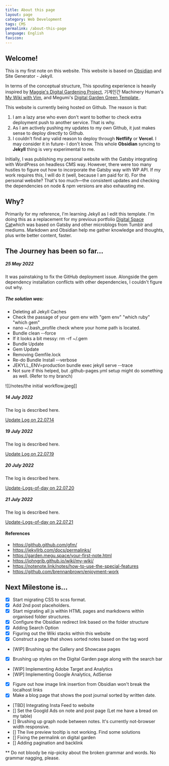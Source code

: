 ```yaml
---
title: About this page
layout: page
category: Web Development
tags: CMS
permalink: /about-this-page
language: English
favicon: 
---
```


## Welcome!
This is my first note on this website. This website is based on <a href="https://help.obsidian.md/How+to/Internal+link" target="_blank">Obsidian</a> and Site Generator - Jekyll</a>. 

In terms of the conceptual structure, This spouting experience is heavily inspired by <a href="https://github.com/MaggieAppleton/digital-gardeners" class="external-link" target="_blank">Maggie's Digital Gardening Project</a>, 기계인간 Machinery Human's <a href="https://johngrib.github.io/wiki/my-wiki/" class="external-link" target="_blank">My Wiki with Vim</a>, and Megumi's <a class="external-link"
		href="https://garden.megu.space/" target="_blank">Digital Garden Green Template </a>. 

This website is currently being hosted on Github. The reason is that: 

1. I am a lazy arse who even don't want to bother to check extra deployment push to another service. That is why. 
2. As I am actively pushing my updates to my own Github, it just makes sense to deploy directly to Github. 
3. I couldn't find any valid reason to deploy through **Netflify** or **Vercel**. I may consider it in future- I don't know. This whole **Obsidian** syncing to **Jekyll** thing is very experimental to me. 

Initially, I was publishing my personal website with the Gatsby integrating with WordPress on headless CMS way. However, there were too many hustles to figure out how to incorporate the Gatsby way with WP API. If my work requires this, I will do it (well, because I am paid for it). For the personal website? That's too much—the consistent updates and checking the dependencies on node & npm versions are also exhausting me. 

## Why?
Primarily for my reference, I'm learning Jekyll as I edit this template. I'm doing this as a
replacement for my previous portfolio <a href="https://spacecat.surge.sh" target="_blank">Digital Space Cat</a>which was based on Gatsby and other microblogs from Tumblr and mediums. Markdown and Obsidian help me gather knowledge and thoughts, plus write better content, faster.


## The Journey has been so far...

##### 25 May 2022

It was painstaking to fix the GitHub deployment issue. Alongside the gem dependency installation conflicts with other dependencies, I couldn't figure out why. 

##### The solution was: 

- Deleting all Jekyll Caches
- Check the passage of your gem env with "gem env" "which ruby" "which gem"
- nano  ~/.bash_profile check where your home path is located. 
- Bundle clean --force
- If it looks a bit messy: rm -rf ~/.gem
- Bundle Update
- Gem Update
- Removing Gemfile.lock
- Re-do Bundle Install --verbose
- JEKYLL_ENV=production bundle exec jekyll serve --trace
- Not sure if this helped, but .github-pages.yml setup might do something as well. (Refer to my branch)

![[/notes/the initial workflow.jpeg]]


##### 14 July 2022

The log is described here. 

[Update Log on 22.07.14](/posts/Update-Logs-of-day.22.07.14)


##### 19 July 2022

The log is described here. 

[Update Log on 22.07.19](</posts/Update-Logs-of-day.22.07.19>)


##### 20 July 2022

The log is described here. 

[Update-Logs-of-day on 22.07.20](</posts/Update-Logs-of-day.22.07.20>)


##### 21 July 2022

The log is described here. 

[Update-Logs-of-day on 22.07.21](</posts/tag-manager-installation-and-day-log>)



#### References 

- https://github.github.com/gfm/
- https://jekyllrb.com/docs/permalinks/
- https://garden.megu.space/your-first-note.html
- https://johngrib.github.io/wiki/my-wiki/
- https://notenote.link/notes/how-to-use-the-special-features
- https://github.com/brennanbrown/enjoyment-work 


## Next Milestone is...
- [x] Start migrating CSS to scss format.
- [x] Add 2nd post placeholders.
- [x] Start migrating all js within HTML pages and markdowns within organised folder structures.
- [x] Configure the Obsidian redirect link based on the folder structure
- [x] Adding Search Option
- [x] Figuring out the Wiki stacks within this website
- [x] Construct a page that shows sorted notes based on the tag word
- [WIP] Brushing up the Gallery and Showcase pages
- [x] Brushing up styles on the Digital Garden page along with the search bar
- [WIP] Implementing Adobe Target and Analytics
- [WIP] Implementing Google Analytics, AdSense
- [x] Figure out how image link insertion from Obsidian won't break the localhost links
- [x] Make a blog page that shows the post journal sorted by written date.
- [TBD] Integrating Insta Feed to website
- [] Set the Googld Ads on note and post page (Let me have a bread on my table)
- [] Brushing up graph node between notes. It's currently not-browser width responsive. 
- [] The live preview tooltip is not working. Find some solutions
- [] Fixing the permalink on digital garden
- [] Adding pagination and backlink


** Do not bloody be nip-picky about the broken grammar and words. No grammar nagging, please. 